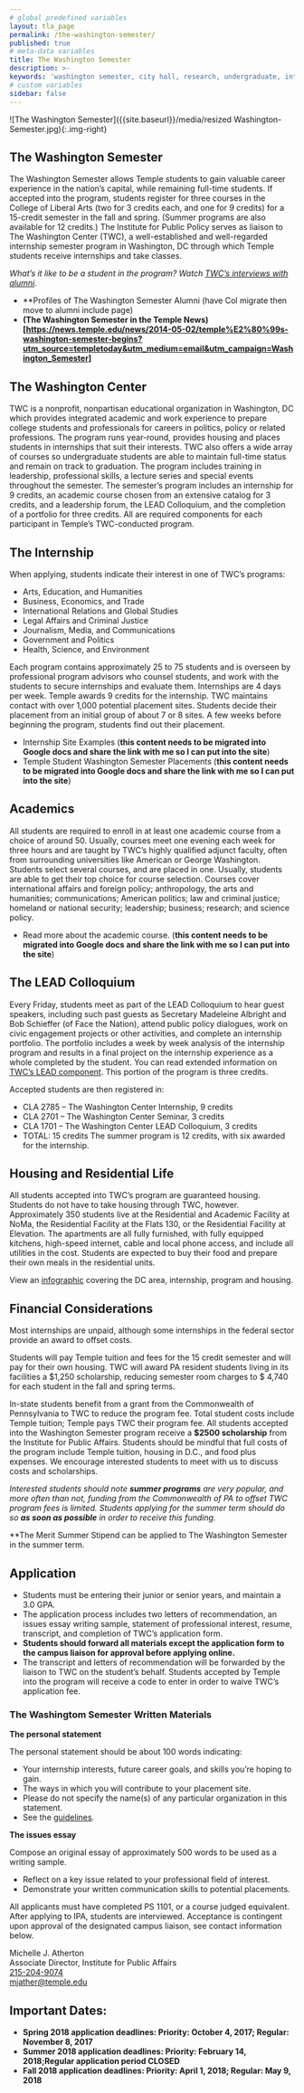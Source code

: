 ```yaml
---
# global predefined variables
layout: tla_page
permalink: /the-washington-semester/
published: true
# meta-data variables
title: The Washington Semester
description: >-
keywords: 'washington semester, city hall, research, undergraduate, internship'
# custom variables
sidebar: false
---
```

![The Washington Semester]({{site.baseurl}}/media/resized Washington-Semester.jpg){:.img-right}
## The Washington Semester
The Washington Semester allows Temple students to gain valuable career experience in the nation’s capital, while remaining full-time students. If accepted into the program, students register for three courses in the College of Liberal Arts (two for 3 credits each, and one for 9 credits) for a 15-credit semester in the fall and spring. (Summer programs are also available for 12 credits.) The Institute for Public Policy serves as liaison to The Washington Center (TWC), a well-established and well-regarded internship semester program in Washington, DC through which Temple students receive internships and take classes.

_What’s it like to be a student in the program? Watch [TWC’s interviews with alumni](https://www.youtube.com/watch?v=tmkbVCBiYo8)._
- **Profiles of The Washington Semester Alumni (have Col migrate then move to alumni include page)
- **(The Washington Semester in the Temple News)[https://news.temple.edu/news/2014-05-02/temple%E2%80%99s-washington-semester-begins?utm_source=templetoday&utm_medium=email&utm_campaign=Washington_Semester]**

## The Washington Center
TWC is a nonprofit, nonpartisan educational organization in Washington, DC which provides integrated academic and work experience to prepare college students and professionals for careers in politics, policy or related professions. The program runs year-round, provides housing and places students in internships that suit their interests. TWC also offers a wide array of courses so undergraduate students are able to maintain full-time status and remain on track to graduation. The program includes training in leadership, professional skills, a lecture series and special events throughout the semester. The semester’s program includes an internship for 9 credits, an academic course chosen from an extensive catalog for 3 credits, and a leadership forum, the LEAD Colloquium, and the completion of a portfolio for three credits. All are required components for each participant in Temple’s TWC-conducted program.

## The Internship
When applying, students indicate their interest in one of TWC’s programs:

- Arts, Education, and Humanities
- Business, Economics, and Trade
- International Relations and Global Studies
- Legal Affairs and Criminal Justice
- Journalism, Media, and Communications
- Government and Politics
- Health, Science, and Environment

Each program contains approximately 25 to 75 students and is overseen by professional program advisors who counsel students, and work with the students to secure internships and evaluate them. Internships are 4 days per week. Temple awards 9 credits for the internship. TWC maintains contact with over 1,000 potential placement sites. Students decide their placement from an initial group of about 7 or 8 sites. A few weeks before beginning the program, students find out their placement.

- Internship Site Examples (**this content needs to be migrated into Google docs and share the link with me so I can put into the site**)
- Temple Student Washington Semester Placements (**this content needs to be migrated into Google docs and share the link with me so I can put into the site**)

## Academics
All students are required to enroll in at least one academic course from a choice of around 50.  Usually, courses meet one evening each week for three hours and are taught by TWC’s highly qualified adjunct faculty, often from surrounding universities like American or George Washington. Students select several courses, and are placed in one. Usually, students are able to get their top choice for course selection. Courses cover international affairs and foreign policy; anthropology, the arts and humanities; communications; American politics; law and criminal justice; homeland or national security; leadership; business; research; and science policy. 
- Read more about the academic course. (**this content needs to be migrated into Google docs and share the link with me so I can put into the site**)

## The LEAD Colloquium
Every Friday, students meet as part of the LEAD Colloquium to hear guest speakers, including such past guests as Secretary Madeleine Albright and Bob Schieffer (of Face the Nation), attend public policy dialogues, work on civic engagement projects or other activities, and complete an internship portfolio. The portfolio includes a week by week analysis of the internship program and results in a final project on the internship experience as a whole completed by the student. You can read extended information on [TWC’s LEAD component](http://www.twc.edu/internships/washington-dc-programs/internship-experience/LEAD-colloquium). This portion of the program is three credits.

Accepted students are then registered in:

- CLA 2785 – The Washington Center Internship, 9 credits
- CLA 2701 – The Washington Center Seminar, 3 credits
- CLA 1701 – The Washington Center LEAD Colloquium, 3 credits
- TOTAL: 15 credits
The summer program is 12 credits, with six awarded for the internship.

## Housing and Residential Life
All students accepted into TWC’s program are guaranteed housing.  Students do not have to take housing through TWC, however.  Approximately 350 students live at the Residential and Academic Facility at NoMa, the Residential Facility at the Flats 130, or the Residential Facility at Elevation. The apartments are all fully furnished, with fully equipped kitchens, high-speed internet, cable and local phone access, and include all utilities in the cost.  Students are expected to buy their food and prepare their own meals in the residential units.

View an [infographic](https://liberalarts.temple.edu/sites/liberalarts/files/TWC_Infographic_2017.pdf) covering the DC area, internship, program and housing.

## Financial Considerations
Most internships are unpaid, although some internships in the federal sector provide an award to offset costs.

Students will pay Temple tuition and fees for the 15 credit semester and will pay for their own housing. TWC will award PA resident students living in its facilities a $1,250 scholarship, reducing semester room charges to $ 4,740 for each student in the fall and spring terms.

In-state students benefit from a grant from the Commonwealth of Pennsylvania to TWC to reduce the program fee. Total student costs include Temple tuition; Temple pays TWC their program fee. All students accepted into the Washington Semester program receive a **$2500 scholarship** from the Institute for Public Affairs. Students should be mindful that full costs of the program include Temple tuition, housing in D.C., and food plus expenses. We encourage interested students to meet with us to discuss costs and scholarships.

_Interested students should note **summer programs** are very popular, and more often than not, funding from the Commonwealth of PA to offset TWC program fees is limited. Students applying for the summer term should do so **as soon as possible** in order to receive this funding._

**The Merit Summer Stipend can be applied to The Washington Semester in the summer term.

## Application
- Students must be entering their junior or senior years, and maintain a 3.0 GPA.
- The application process includes two letters of recommendation, an issues essay writing sample, statement of professional interest, resume, transcript, and completion of TWC’s application form. 
- **Students should forward all materials except the application form to the campus liaison for approval before applying online.** 
- The transcript and letters of recommendation will be forwarded by the liaison to TWC on the student’s behalf. Students accepted by Temple into the program will receive a code to enter in order to waive TWC’s application fee.

### The Washingtom Semester Written Materials

**The personal statement**

The personal statement should be about 100 words indicating:
- Your internship interests, future career goals, and skills you’re hoping to gain.
- The ways in which you will contribute to your placement site.
- Please do not specify the name(s) of any particular organization in this statement.
- See the [guidelines](http://www.twc.edu/sites/default/files/Statement_of_Professional_Interest_07_16.pdf).

**The issues essay**

Compose an original essay of approximately 500 words to be used as a writing sample.

- Reflect on a key issue related to your professional field of interest.
- Demonstrate your written communication skills to potential placements.

All applicants must have completed PS 1101, or a course judged equivalent. After applying to IPA, students are interviewed. Acceptance is contingent upon approval of the designated campus liaison, see contact information below.

Michelle J. Atherton</br>
Associate Director, Institute for Public Affairs</br>
[215-204-9074](tel:2152049074)</br>
[mjather@temple.edu](mailto:mjather@temple.edu)</br>

## Important Dates:
- **Spring 2018 application deadlines: Priority: October 4, 2017; Regular: November 8, 2017**
- **Summer 2018 application deadlines: Priority: February 14, 2018;Regular application period CLOSED**
- **Fall 2018 application deadlines: Priority:  April 1, 2018; Regular: May 9, 2018**
